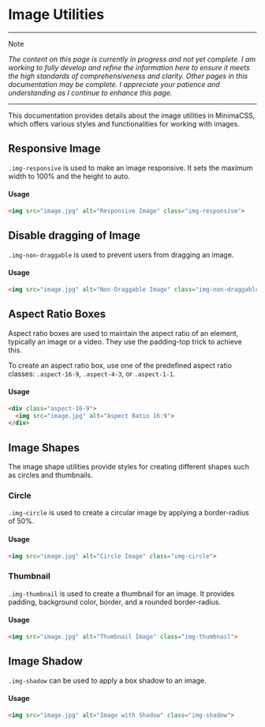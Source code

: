 # Image Utilities

---

> [!NOTE]
> _The content on this page is currently in progress and not yet complete. I am working to fully develop and refine the information here to ensure it meets the high standards of comprehensiveness and clarity. Other pages in this documentation may be complete. I appreciate your patience and understanding as I continue to enhance this page._

---

This documentation provides details about the image utilities in MinimaCSS, which offers various styles and functionalities for working with images.

## Responsive Image
`.img-responsive` is used to make an image responsive. It sets the maximum width to 100% and the height to auto.

#### Usage
```html
<img src="image.jpg" alt="Responsive Image" class="img-responsive">
```

## Disable dragging of Image
`.img-non-draggable` is used to prevent users from dragging an image.

#### Usage
```html
<img src="image.jpg" alt="Non-Draggable Image" class="img-non-draggable">
```

## Aspect Ratio Boxes
Aspect ratio boxes are used to maintain the aspect ratio of an element, typically an image or a video. They use the padding-top trick to achieve this.

To create an aspect ratio box, use one of the predefined aspect ratio classes: `.aspect-16-9`, `.aspect-4-3`, or `.aspect-1-1`.

#### Usage
```html
<div class="aspect-16-9">
  <img src="image.jpg" alt="Aspect Ratio 16:9">
</div>


```

## Image Shapes
The image shape utilities provide styles for creating different shapes such as circles and thumbnails.

### Circle
`.img-circle` is used to create a circular image by applying a border-radius of 50%.

#### Usage
```html
<img src="image.jpg" alt="Circle Image" class="img-circle">
```

### Thumbnail
`.img-thumbnail` is used to create a thumbnail for an image. It provides padding, background color, border, and a rounded border-radius.

#### Usage
```html
<img src="image.jpg" alt="Thumbnail Image" class="img-thumbnail">
```

## Image Shadow
`.img-shadow` can be used to apply a box shadow to an image.

#### Usage
```html
<img src="image.jpg" alt="Image with Shadow" class="img-shadow">
```
